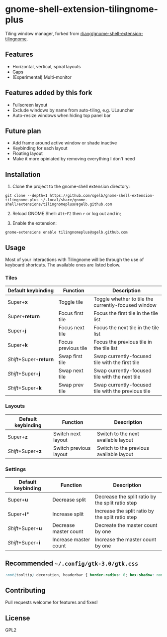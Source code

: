 # gnome-shell-extension-tilingnome-plus

Tiling window manager, forked from
[rliang/gnome-shell-extension-tilingnome](https://github.com/rliang/gnome-shell-extension-tilingnome).

## Features

* Horizontal, vertical, spiral layouts
* Gaps
* (Experimental) Multi-monitor

## Features added by this fork

* Fullscreen layout
* Exclude windows by name from auto-tiling, e.g. ULauncher
* Auto-resize windows when hiding top panel bar

## Future plan

* Add frame around active window or shade inactive
* Keybinding for each layout
* Floating layout
* Make it more opiniated by removing everything I don't need

## Installation

1) Clone the project to the gnome-shell extension directory:

```
git clone --depth=1 https://github.com/sgelb/gnome-shell-extension-tilingnome-plus ~/.local/share/gnome-shell/extensions/tilingnomeplus@sgelb.github.com
```

2) Reload GNOME Shell: `Alt+F2` then `r` or log out and in;

3) Enable the extension:

```
gnome-extensions enable tilingnomeplus@sgelb.github.com
```

## Usage

Most of your interactions with Tilingnome will be through the use of keyboard shortcuts.
The available ones are listed below.

### Tiles

| Default keybinding       | Function            | Description                                         |
| ------------------------ | ------------------- | --------------------------------------------------- |
| Super+__x__              | Toggle tile         | Toggle whether to tile the currently-focused window |
| Super+__return__         | Focus first tile    | Focus the first tile in the tile list               |
| Super+__j__              | Focus next tile     | Focus the next tile in the tile list                |
| Super+__k__              | Focus previous tile | Focus the previous tile in the tile list            |
| _Shift_+Super+__return__ | Swap first tile     | Swap currently-focused tile with the first tile     |
| _Shift_+Super+__j__      | Swap next tile      | Swap currently-focused tile with the next tile      |
| _Shift_+Super+__k__      | Swap prev tile      | Swap currently-focused tile with the previous tile  |

### Layouts

| Default keybinding       | Function               | Description                                         |
| ------------------------ | ---------------------- | --------------------------------------------------- |
| Super+__z__              | Switch next layout     | Switch to the next available layout                 |
| _Shift_+Super+__z__      | Switch previous layout | Switch to the previous available layout             |

### Settings

| Default keybinding       | Function               | Description                                         |
| ------------------------ | ---------------------- | --------------------------------------------------- |
| Super+__u__              | Decrease split         | Decrease the split ratio by the split ratio step    |
| Super+__i__\*            | Increase split         | Increase the split ratio by the split ratio step    |
| _Shift_+Super+__u__      | Decrease master count  | Decreate the master count by one                    |
| _Shift_+Super+__i__      | Increase master count  | Increase the master count by one                    |

## Recommended `~/.config/gtk-3.0/gtk.css`

```css
:not(tooltip) decoration, headerbar { border-radius: 0; box-shadow: none; }
```

## Contributing

Pull requests welcome for features and fixes!

## License

GPL2
